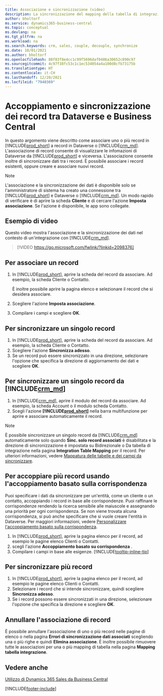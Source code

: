 ```yaml
---
title: Associazione e sincronizzazione (video)
description: La sincronizzazione del mapping della tabella di integrazione consente la sincronizzazione di dati in tutti i record in una tabella in Business Central e in una tabella in Dynamics 365 Sales che sono associate.
author: bholtorf
ms.service: dynamics365-business-central
ms.topic: conceptual
ms.devlang: na
ms.tgt_pltfrm: na
ms.workload: na
ms.search.keywords: crm, sales, couple, decouple, synchronize
ms.date: 10/01/2021
ms.author: bholtorf
ms.openlocfilehash: 88f83f8e4cc1c99f5696daf0486a30652c890c97
ms.sourcegitcommit: 4c97f38fc53c1c1ec534054a4a100d8cfb73175b
ms.translationtype: HT
ms.contentlocale: it-CH
ms.lasthandoff: 12/20/2021
ms.locfileid: "7940369"
---
```

# <a name="coupling-and-synchronizing-records-between-dataverse-and-business-central"></a>Accoppiamento e sincronizzazione dei record tra Dataverse e Business Central

In questo argomento viene descritto come associare uno o più record in [!INCLUDE[prod_short](includes/prod_short.md)] a record in Dataverse o [!INCLUDE[crm_md](includes/crm_md.md)]. L'associazione di record consente di visualizzare le infomazioni di Dataverse da [!INCLUDE[prod_short](includes/prod_short.md)] e viceversa. L'associazione consente inoltre di sincronizzare dati tra i record. È possibile associare i record esistenti, oppure creare e associare nuovi record.

> [!Note]
> L'associazione e la sincronizzazione dei dati è disponibile solo se l'amministratore di sistema ha creato una connessione tra [!INCLUDE[prod_short](includes/prod_short.md)] e Dataverse o [!INCLUDE[crm_md](includes/crm_md.md)]. Un modo rapido di verificare è di aprire la scheda **Cliente** e di cercare l'azione **Imposta associazione**. Se l'azione è disponibile, le app sono collegate.   

## <a name="video-example"></a>Esempio di video
Questo video mostra l'associazione e la sincronizzazione dei dati nel contesto di un'integrazione con [!INCLUDE[crm_md](includes/crm_md.md)].

> [!VIDEO https://go.microsoft.com/fwlink/?linkid=2098376]

## <a name="to-couple-a-record"></a>Per associare un record  
1.  In [!INCLUDE[prod_short](includes/prod_short.md)], aprire la scheda del record da associare. Ad esempio, la scheda Cliente o Contatto.  

    È inoltre possibile aprire la pagina elenco e selezionare il record che si desidera associare.  

2.  Scegliere l'azione **Imposta associazione**.  
3.  Compilare i campi e scegliere **OK**.  

## <a name="to-synchronize-a-single-record"></a>Per sincronizzare un singolo record  
1.  In [!INCLUDE[prod_short](includes/prod_short.md)], aprire la scheda del record da associare. Ad esempio, la scheda Cliente o Contatto.  
2.  Scegliere l'azione **Sincronizza adesso**.  
3.  Se un record può essere sincronizzato in una direzione, selezionare l'opzione che specifica la direzione di aggiornamento dei dati e scegliere **OK**.  

## <a name="to-synchronize-a-single-record-from-crm_md"></a>Per sincronizzare un singolo record da [!INCLUDE[crm_md](includes/crm_md.md)]  
1.  In [!INCLUDE[crm_md](includes/crm_md.md)], aprire il modulo del record da associare. Ad esempio, la scheda Account o il modulo scheda Contatto.  
2.  Scegli l'azione **[!INCLUDE[prod_short](includes/prod_short.md)]** nella barra multifunzione per aprire e associare automaticamente il record.

> [!Note]
> È possibile sincronizzare un singolo record da [!INCLUDE[crm_md](includes/crm_md.md)] automaticamente solo quando **Sinc. solo record associati** è disabilitata e la direzione di sincronizzazione è impostata su Bidirezionale o Da tabella di integrazione nella pagina **Integration Table Mapping** per il record. Per ulteriori informazioni, vedere [Mappatura delle tabelle e dei campi da sincronizzare](admin-how-to-modify-table-mappings-for-synchronization.md#creating-new-records).     

## <a name="to-couple-multiple-records-using-match-based-coupling"></a>Per accoppiare più record usando l'accoppiamento basato sulla corrispondenza

Puoi specificare i dati da sincronizzare per un'entità, come un cliente o un contatto, accoppiando i record in base alle corrispondenze. Puoi raffinare le corrispondenze rendendo la ricerca sensibile alle maiuscole e assegnando una priorità per ogni corrispondenza. Se non viene trovata alcuna corrispondenza, si può anche specificare che si vuole creare l'entità in Dataverse. Per maggiori informazioni, vedere [Personalizzare l'accoppiamento basato sulla corrispondenza](admin-how-to-set-up-a-dynamics-crm-connection.md#customize-the-match-based-coupling).  

1. In [!INCLUDE[prod_short](includes/prod_short.md)], aprire la pagina elenco per il record, ad esempio le pagine elenco Clienti o Contatti.
2. scegli l'azione **Accoppiamento basato su corrispondenza** .
3. Compilare i campi in base alle esigenze. [!INCLUDE[tooltip-inline-tip](includes/tooltip-inline-tip_md.md)]

## <a name="to-synchronize-multiple-records"></a>Per sincronizzare più record  
1.  In [!INCLUDE[prod_short](includes/prod_short.md)], aprire la pagina elenco per il record, ad esempio le pagine elenco Clienti o Contatti.  
2.  Selezionare i record che si intende sincronizzare, quindi scegliere **Sincronizza adesso**.  
3.  Se i record possono essere sincronizzati in una direzione, selezionare l'opzione che specifica la direzione e scegliere **OK**.  

## <a name="uncoupling-records"></a>Annullare l'associazione di record
È possibile annullare l'associazione di uno o più record nelle pagine di elenco o nella pagina **Errori di sincronizzazione dati associati** scegliendo una o più righe e quindi **Elimina associazione**. È inoltre possibile rimuovere tutte le associazioni per una o più mapping di tabella nella pagina **Mapping tabella integrazione**.

## <a name="see-also"></a>Vedere anche  
[Utilizzo di Dynamics 365 Sales da Business Central](marketing-integrate-dynamicscrm.md)


[!INCLUDE[footer-include](includes/footer-banner.md)]
